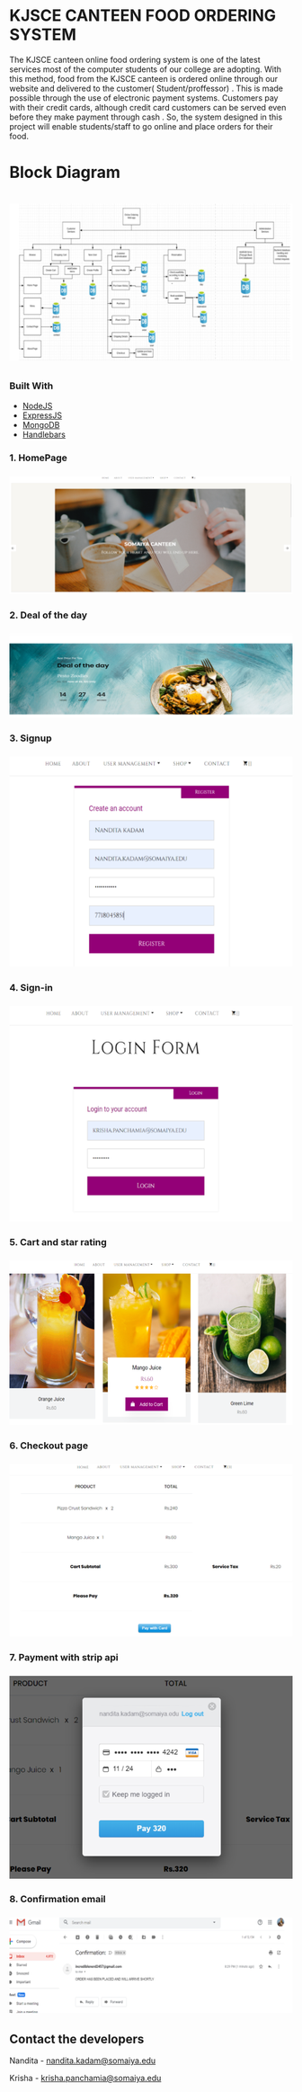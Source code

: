 # KJSCE CANTEEN FOOD ORDERING SYSTEM 

<p> The KJSCE canteen online food ordering system is one of the latest services most of the computer students of our college are adopting. With this method, food from the KJSCE canteen is ordered online through our website and delivered to the customer( Student/proffessor) . This is made possible through the use of electronic payment systems. Customers pay with their credit cards, although credit card customers can be served even before they make payment  through cash . So, the system designed in this project will enable students/staff to go online and place orders for their food.
</p>

<h1> Block Diagram <h1>
   
![BLOCKDIAGRAM](./blockdiagram.PNG)

### Built With

* [NodeJS](https://nodejs.org/en/)
* [ExpressJS](https://expressjs.com/en/starter/generator.html)
* [MongoDB](https://docs.mongodb.com/)
* [Handlebars](https://handlebarsjs.com/)
   
<h3>1. HomePage <h3>
   
   ![home](/homepage.PNG)

<h3>2. Deal of the day <h3>
   
   ![deal](/dealday.PNG)
   
<h3>3. Signup <h3>
   
   ![register](/signup.PNG)
  
<h3>4. Sign-in <h3>
   
   ![login](/signin.PNG)
   
<h3>5. Cart and star rating <h3>
   
   ![cart](/cart.PNG)
   
<h3>6. Checkout page <h3>
   
   ![checkout](/checkout.PNG)
   
<h3>7. Payment with strip api <h3>
   
   ![payment](/stripe.PNG)
   
<h3>8. Confirmation email <h3>
   
   ![email](/confirm.PNG)
   
  
<!-- CONTACT -->
## Contact the developers

Nandita  - nandita.kadam@somaiya.edu

Krisha - krisha.panchamia@somaiya.edu



